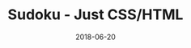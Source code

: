 ---
title: 'Sudoku - Just CSS/HTML'
description: 'Complete a sudoku puzzle without Javascript or server-side interaction.'
gametype: 'hard'
gameid: 51
date: 2018-06-20
tags: []
draft: false
type: 'games'
num19: [{'idx':1,'arr1':[1,2,3,4,5,6,7,8,9],'arr2':[1,2,3,4,5,6,7,8,9]},{'idx':2,'arr1':[1,2,3,4,5,6,7,8,9],'arr2':[1,2,3,4,5,6,7,8,9]},{'idx':3,'arr1':[1,2,3,4,5,6,7,8,9],'arr2':[1,2,3,4,5,6,7,8,9]},{'idx':4,'arr1':[1,2,3,4,5,6,7,8,9],'arr2':[1,2,3,4,5,6,7,8,9]},{'idx':5,'arr1':[1,2,3,4,5,6,7,8,9],'arr2':[1,2,3,4,5,6,7,8,9]},{'idx':6,'arr1':[1,2,3,4,5,6,7,8,9],'arr2':[1,2,3,4,5,6,7,8,9]},{'idx':7,'arr1':[1,2,3,4,5,6,7,8,9],'arr2':[1,2,3,4,5,6,7,8,9]},{'idx':8,'arr1':[1,2,3,4,5,6,7,8,9],'arr2':[1,2,3,4,5,6,7,8,9]},{'idx':9,'arr1':[1,2,3,4,5,6,7,8,9],'arr2':[1,2,3,4,5,6,7,8,9]}]
puzzle: [[7, 0, 3, 0, 0, 0, 8, 0, 4], [0, 0, 0, 8, 5, 6, 0, 0, 0], [0, 0, 0, 7, 0, 3, 0, 0, 0], [0, 0, 7, 0, 9, 0, 3, 0, 0], [0, 0, 0, 0, 0, 0, 0, 0, 0], [4, 8, 0, 0, 0, 0, 0, 7, 2], [0, 6, 0, 1, 0, 4, 0, 9, 0], [5, 0, 0, 0, 2, 0, 0, 0, 8], [0, 3, 0, 0, 0, 0, 0, 4, 0]]
layout: 'sudokucssstatic'
---
